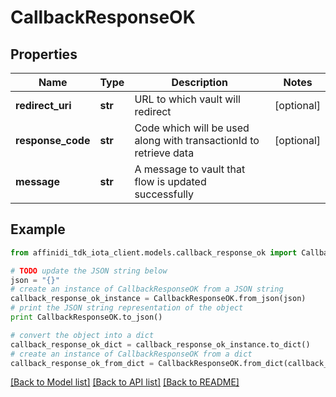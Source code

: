 # CallbackResponseOK

## Properties

| Name              | Type    | Description                                                       | Notes      |
| ----------------- | ------- | ----------------------------------------------------------------- | ---------- |
| **redirect_uri**  | **str** | URL to which vault will redirect                                  | [optional] |
| **response_code** | **str** | Code which will be used along with transactionId to retrieve data | [optional] |
| **message**       | **str** | A message to vault that flow is updated successfully              |

## Example

```python
from affinidi_tdk_iota_client.models.callback_response_ok import CallbackResponseOK

# TODO update the JSON string below
json = "{}"
# create an instance of CallbackResponseOK from a JSON string
callback_response_ok_instance = CallbackResponseOK.from_json(json)
# print the JSON string representation of the object
print CallbackResponseOK.to_json()

# convert the object into a dict
callback_response_ok_dict = callback_response_ok_instance.to_dict()
# create an instance of CallbackResponseOK from a dict
callback_response_ok_from_dict = CallbackResponseOK.from_dict(callback_response_ok_dict)
```

[[Back to Model list]](../README.md#documentation-for-models) [[Back to API list]](../README.md#documentation-for-api-endpoints) [[Back to README]](../README.md)
